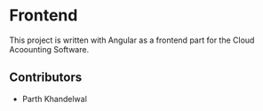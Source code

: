 # Frontend
This project is written with Angular as a frontend part for the Cloud Acoounting Software.

## Contributors
- Parth Khandelwal
